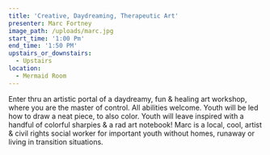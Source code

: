 ```yaml
---
title: 'Creative, Daydreaming, Therapeutic Art'
presenter: Marc Fortney
image_path: /uploads/marc.jpg
start_time: '1:00 Pm'
end_time: '1:50 PM'
upstairs_or_downstairs:
  - Upstairs
location:
  - Mermaid Room
---
```


Enter thru an artistic portal of a daydreamy, fun & healing art workshop, where you are the master of control. All abilities welcome. Youth will be led how to draw a neat piece, to also color. Youth will leave inspired with a handful of colorful sharpies & a rad art notebook! Marc is a local, cool, artist & civil rights social worker for important youth without homes, runaway or living in transition situations.